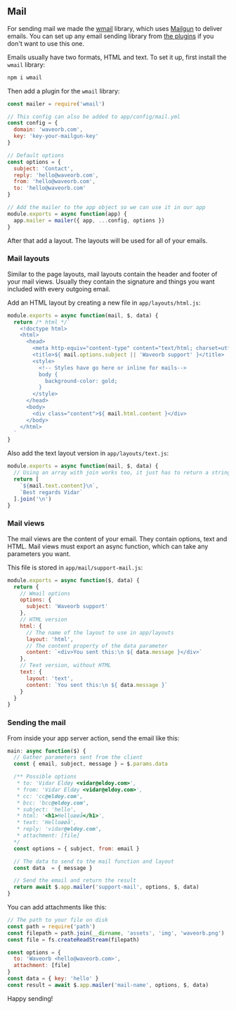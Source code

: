 ## Mail

For sending mail we made the [wmail](https://github.com/eldoy/wmail) library, which uses [Mailgun](https://mailgun.com) to deliver emails. You can set up any email sending library from [the plugins](/doc/plugins.html) if you don't want to use this one.

Emails usually have two formats, HTML and text. To set it up, first install the `wmail` library:
```bash
npm i wmail
```

Then add a plugin for the `wmail` library:
```js
const mailer = require('wmail')

// This config can also be added to app/config/mail.yml
const config = {
  domain: 'waveorb.com',
  key: 'key-your-mailgun-key'
}

// Default options
const options = {
  subject: 'Contact',
  reply: 'hello@waveorb.com',
  from: 'hello@waveorb.com',
  to: 'hello@waveorb.com'
}

// Add the mailer to the app object so we can use it in our app
module.exports = async function(app) {
  app.mailer = mailer({ app, ...config, options })
}
```
After that add a layout. The layouts will be used for all of your emails.

### Mail layouts

Similar to the page layouts, mail layouts contain the header and footer of your mail views. Usually they contain the signature and things you want included with every outgoing email.

Add an HTML layout by creating a new file in `app/layouts/html.js`:
```js
module.exports = async function(mail, $, data) {
  return /* html */`
    <!doctype html>
    <html>
      <head>
        <meta http-equiv="content-type" content="text/html; charset=utf-8">
        <title>${ mail.options.subject || 'Waveorb support' }</title>
        <style>
          <!-- Styles have go here or inline for mails-->
          body {
            background-color: gold;
          }
        </style>
      </head>
      <body>
        <div class="content">${ mail.html.content }</div>
      </body>
    </html>
  `
}
```

Also add the text layout version in `app/layouts/text.js`:
```js
module.exports = async function(mail, $, data) {
  // Using an array with join works too, it just has to return a string
  return [
    `${mail.text.content}\n`,
    `Best regards Vidar`
  ].join('\n')
}
```

### Mail views

The mail views are the content of your email. They contain options, text and HTML. Mail views must export an async function, which can take any parameters you want.

This file is stored in `app/mail/support-mail.js`:
```js
module.exports = async function($, data) {
  return {
    // Wmail options
    options: {
      subject: 'Waveorb support'
    },
    // HTML version
    html: {
      // The name of the layout to use in app/layouts
      layout: 'html',
      // The content property of the data parameter
      content: `<div>You sent this:\n ${ data.message }</div>`
    },
    // Text version, without HTML
    text: {
      layout: 'text',
      content: `You sent this:\n ${ data.message }`
    }
  }
}
```

### Sending the mail

From inside your app server action, send the email like this:
```js
main: async function($) {
  // Gather parameters sent from the client
  const { email, subject, message } = $.params.data

  /** Possible options
   * to: 'Vidar Eldøy <vidar@eldoy.com>',
   * from: 'Vidar Eldøy <vidar@eldoy.com>',
   * cc: 'cc@eldoy.com',
   * bcc: 'bcc@eldoy.com',
   * subject: 'hello',
   * html: '<h1>Helloæøå</h1>',
   * text: 'Helloæøå',
   * reply: 'vidar@eldoy.com',
   * attachment: [file]
  */
  const options = { subject, from: email }

  // The data to send to the mail function and layout
  const data  = { message }

  // Send the email and return the result
  return await $.app.mailer('support-mail', options, $, data)
}
```

You can add attachments like this:
```js
// The path to your file on disk
const path = require('path')
const filepath = path.join(__dirname, 'assets', 'img', 'waveorb.png')
const file = fs.createReadStream(filepath)

const options = {
  to: 'Waveorb <hello@waveorb.com>',
  attachment: [file]
}
const data = { key: 'hello' }
const result = await $.app.mailer('mail-name', options, $, data)
```

Happy sending!